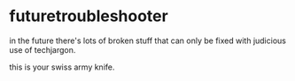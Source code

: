 futuretroubleshooter
====================

in the future there's lots of broken stuff that can only be fixed with judicious use of techjargon.

this is your swiss army knife.

